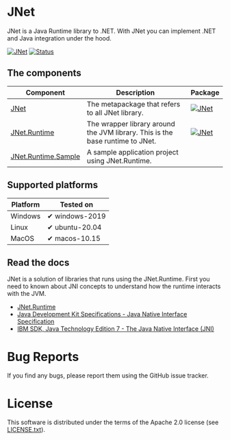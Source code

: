 # JNet

JNet is a Java Runtime library to .NET. With JNet you can implement .NET and Java integration under the hood.

[![JNet](https://img.shields.io/nuget/v/JNet?label=JNet)](http://nuget.org/packages/JNet)
[![Status](https://img.shields.io/github/workflow/status/rodrigo-speller/JNet/JNet.Runtime%20test/main?label=JNet.Runtime%20test)](https://github.com/rodrigo-speller/JNet/actions/workflows/JNet.Runtime-test.yml?query=branch%3Amain)

## The components

|Component|Description|Package|
|-|-|-|
|[JNet](src/JNet.Runtime)|The metapackage that refers to all JNet library.|[![JNet](https://img.shields.io/nuget/v/JNet)](http://nuget.org/packages/JNet)|
|[JNet.Runtime](src/JNet.Runtime)|The wrapper library around the JVM library. This is the base runtime to JNet.|[![JNet](https://img.shields.io/nuget/v/JNet.Runtime)](http://nuget.org/packages/JNet.Runtime)|
|[JNet.Runtime.Sample](src/JNet.Runtime.Sample)|A sample application project using JNet.Runtime.|

## Supported platforms

|Platform|Tested on|
|-|-|
|Windows|✔ windows-2019|
|Linux|✔ ubuntu-20.04|
|MacOS|✔ macos-10.15|

## Read the docs

JNet is a solution of libraries that runs using the JNet.Runtime. First you need to known about JNI concepts to understand how the runtime interacts with the JVM.

* [JNet.Runtime](src/JNet.Runtime)
* [Java Development Kit Specifications - Java Native Interface Specification](https://docs.oracle.com/en/java/javase/15/docs/specs/jni/index.html)
* [IBM SDK, Java Technology Edition 7 - The Java Native Interface (JNI)](https://www.ibm.com/docs/en/sdk-java-technology/7?topic=components-java-native-interface-jni)

# Bug Reports
If you find any bugs, please report them using the GitHub issue tracker.

# License
This software is distributed under the terms of the Apache 2.0 license
(see [LICENSE.txt](LICENSE.txt)).